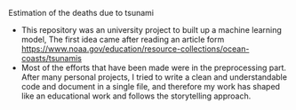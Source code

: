
Estimation of the deaths due to tsunami

* This repository was an university project to built up a machine learning model, The first idea came after reading an article form https://www.noaa.gov/education/resource-collections/ocean-coasts/tsunamis
* Most of the efforts that have been made were in the preprocessing part. After many personal projects, I tried to write a clean and understandable code and document in a single file, and therefore my work has shaped like an educational work and follows the storytelling approach.
